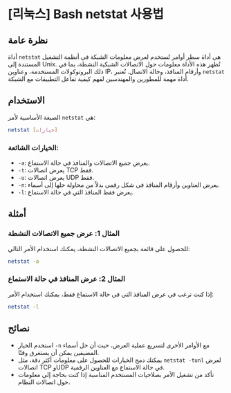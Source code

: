 # [리눅스] Bash netstat 사용법

## نظرة عامة
أداة `netstat` هي أداة سطر أوامر تُستخدم لعرض معلومات الشبكة في أنظمة التشغيل المستندة إلى Unix. تُظهر هذه الأداة معلومات حول الاتصالات الشبكية النشطة، بما في ذلك البروتوكولات المستخدمة، وعناوين IP، وأرقام المنافذ، وحالة الاتصال. تُعتبر `netstat` أداة مهمة للمطورين والمهندسين لفهم كيفية تفاعل التطبيقات مع الشبكة.

## الاستخدام
الصيغة الأساسية لأمر `netstat` هي:

```bash
netstat [خيارات]
```

### الخيارات الشائعة:
- `-a`: يعرض جميع الاتصالات والمنافذ في حالة الاستماع.
- `-t`: يعرض اتصالات TCP فقط.
- `-u`: يعرض اتصالات UDP فقط.
- `-n`: يعرض العناوين وأرقام المنافذ في شكل رقمي بدلاً من محاولة حلها إلى أسماء.
- `-l`: يعرض فقط المنافذ التي في حالة الاستماع.

## أمثلة
### المثال 1: عرض جميع الاتصالات النشطة
للحصول على قائمة بجميع الاتصالات النشطة، يمكنك استخدام الأمر التالي:

```bash
netstat -a
```

### المثال 2: عرض المنافذ في حالة الاستماع
إذا كنت ترغب في عرض المنافذ التي في حالة الاستماع فقط، يمكنك استخدام الأمر:

```bash
netstat -l
```

## نصائح
- استخدم الخيار `-n` مع الأوامر الأخرى لتسريع عملية العرض، حيث أن حل أسماء المضيفين يمكن أن يستغرق وقتًا.
- يمكنك دمج الخيارات للحصول على معلومات أكثر دقة، مثل `netstat -tunl` لعرض اتصالات TCP وUDP في حالة الاستماع مع العناوين الرقمية.
- تأكد من تشغيل الأمر بصلاحيات المستخدم المناسبة إذا كنت بحاجة إلى معلومات حول اتصالات النظام.